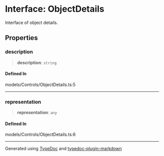 # Interface: ObjectDetails

Interface of object details.

## Properties

### description

> **description**: `string`

#### Defined In

models/Controls/ObjectDetails.ts:5

---

### representation

> **representation**: `any`

#### Defined In

models/Controls/ObjectDetails.ts:6

---

Generated using [TypeDoc](https://typedoc.org/) and [typedoc-plugin-markdown](https://www.npmjs.com/package/typedoc-plugin-markdown)
